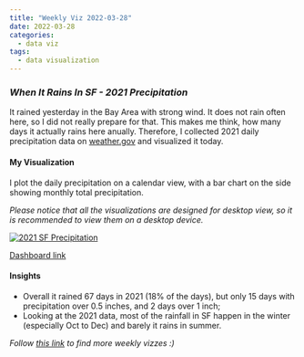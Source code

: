 ```yaml
---
title: "Weekly Viz 2022-03-28"
date: 2022-03-28
categories:
  - data viz
tags:
  - data visualization
---
```


### *When It Rains In SF - 2021 Precipitation*

It rained yesterday in the Bay Area with strong wind. It does not rain often here, so I did not really prepare for that. This makes me think, how many days it actually rains here anually. Therefore, I collected 2021 daily precipitation data on [weather.gov](https://www.weather.gov/wrh/Climate?wfo=mtr) and visualized it today.  

#### My Visualization

I plot the daily precipitation on a calendar view, with a bar chart on the side showing monthly total precipitation.  

*Please notice that all the visualizations are designed for desktop view, so it is recommended to view them on a desktop device.*  

<div class='tableauPlaceholder' id='viz1648527689507' style='position: relative'>
  <noscript><a href='#'>
    <img alt='2021 SF Precipitation ' src='https:&#47;&#47;public.tableau.com&#47;static&#47;images&#47;20&#47;202203282021SFPrecipitation&#47;2021SFPrecipitation&#47;1_rss.png' style='border: none' />
    </a></noscript>
  <object class='tableauViz'  style='display:none;'>
    <param name='host_url' value='https%3A%2F%2Fpublic.tableau.com%2F' /> 
    <param name='embed_code_version' value='3' /> 
    <param name='site_root' value='' />
    <param name='name' value='202203282021SFPrecipitation&#47;2021SFPrecipitation' />
    <param name='tabs' value='no' />
    <param name='toolbar' value='yes' />
    <param name='static_image' value='https:&#47;&#47;public.tableau.com&#47;static&#47;images&#47;20&#47;202203282021SFPrecipitation&#47;2021SFPrecipitation&#47;1.png' />
    <param name='animate_transition' value='yes' />
    <param name='display_static_image' value='yes' />
    <param name='display_spinner' value='yes' />
    <param name='display_overlay' value='yes' />
    <param name='display_count' value='yes' />
    <param name='language' value='en-US' />
    <param name='filter' value='publish=yes' />
  </object></div>          
  <script type='text/javascript'>          
  var divElement = document.getElementById('viz1648527689507');                
  var vizElement = divElement.getElementsByTagName('object')[0];             
  if ( divElement.offsetWidth > 800 ) { vizElement.style.width='500px';vizElement.style.height='827px';} else if ( divElement.offsetWidth > 500 ) { vizElement.style.width='500px';vizElement.style.height='827px';} else { vizElement.style.width='100%';vizElement.style.height='777px';}     
  var scriptElement = document.createElement('script');             
  scriptElement.src = 'https://public.tableau.com/javascripts/api/viz_v1.js';         
  vizElement.parentNode.insertBefore(scriptElement, vizElement);          
</script>
  
[Dashboard link](https://public.tableau.com/views/202203282021SFPrecipitation/2021SFPrecipitation?:language=en-US&publish=yes&:display_count=n&:origin=viz_share_link)
  
#### Insights
* Overall it rained 67 days in 2021 (18% of the days), but only 15 days with precipitation over 0.5 inches, and 2 days over 1 inch;  
* Looking at the 2021 data, most of the rainfall in SF happen in the winter (especially Oct to Dec) and barely it rains in summer.  


*Follow [this link](https://yudong-94.github.io/personal-website/project/WeeklyViz2022/) to find more weekly vizzes :)*
